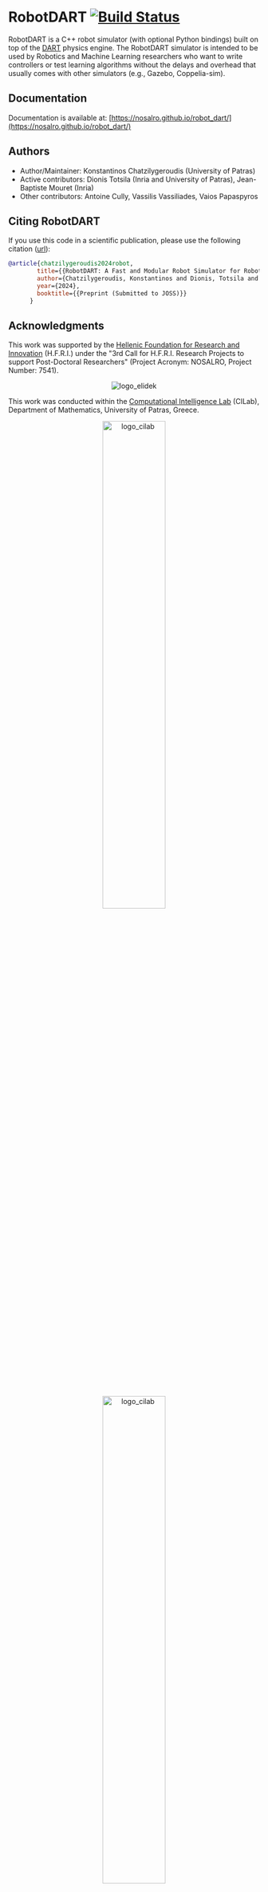 RobotDART [![Build Status](https://github.com/resibots/robot_dart/actions/workflows/ci_linux.yml/badge.svg?branch=master)](https://github.com/resibots/robot_dart/actions/workflows/ci_linux.yml)
=====================================================================================================================================================================================================

RobotDART is a C++ robot simulator (with optional Python bindings) built on top of the [DART] physics engine. The RobotDART simulator is intended to be used by Robotics and Machine Learning researchers who want to write controllers or test learning algorithms without the delays and overhead that usually comes with other simulators (e.g., Gazebo, Coppelia-sim).

## Documentation

Documentation is available at: [https://nosalro.github.io/robot_dart/](https://nosalro.github.io/robot_dart/)

## Authors

- Author/Maintainer: Konstantinos Chatzilygeroudis (University of Patras)
- Active contributors: Dionis Totsila (Inria and University of Patras), Jean-Baptiste Mouret (Inria)
- Other contributors: Antoine Cully, Vassilis Vassiliades, Vaios Papaspyros

## Citing RobotDART

If you use this code in a scientific publication, please use the following citation ([url](https://ieeexplore.ieee.org/abstract/document/10345879)):

```bibtex
@article{chatzilygeroudis2024robot,
        title={{RobotDART: A Fast and Modular Robot Simulator for Robotics and Machine Learning Researchers}},
        author={Chatzilygeroudis, Konstantinos and Dionis, Totsila and Mouret, Jean-Baptiste},
        year={2024},
        booktitle={{Preprint (Submitted to JOSS)}}
      }
```

## Acknowledgments

This work was supported by the [Hellenic Foundation for Research and Innovation](https://www.elidek.gr/en/homepage/) (H.F.R.I.) under the "3rd Call for H.F.R.I. Research Projects to support Post-Doctoral Researchers" (Project Acronym: NOSALRO, Project Number: 7541).

<p align="center">
<img src="https://www.elidek.gr/wp-content/themes/elidek/images/elidek_logo_en.png" alt="logo_elidek"/>
<p/>

This work was conducted within the [Computational Intelligence Lab](http://cilab.math.upatras.gr/) (CILab), Department of Mathematics, University of Patras, Greece.

<p align="center">
<img src="https://nosalro.github.io/images/logo_cilab.jpg" alt="logo_cilab" width="50%"/>
<img src="https://www.upatras.gr/wp-content/uploads/up_2017_logo_en.png" alt="logo_cilab" width="50%"/>
</p>

<!-- This work was partly supported by the ResiBots ERC Project (http://www.resibots.eu).

<p align="center">
<img src="http://resibots.eu/_static/resibots_logo_black_200px.png" alt="logo_resibots"/>
</p> -->


## License

[BSD 2-Clause "Simplified" License](https://opensource.org/license/bsd-2-clause/)

[DART]: http://dartsim.github.io/
